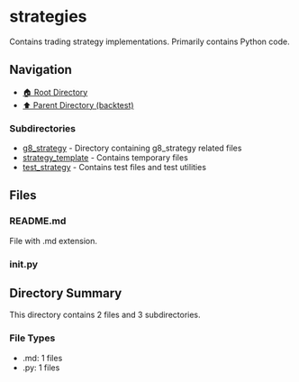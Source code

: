 # strategies

Contains trading strategy implementations. Primarily contains Python code.

## Navigation

* [🏠 Root Directory](../../README.md)
* [⬆️ Parent Directory (backtest)](../README.md)

### Subdirectories

* [g8_strategy](g8_strategy/README.md) - Directory containing g8_strategy related files
* [strategy_template](strategy_template/README.md) - Contains temporary files
* [test_strategy](test_strategy/README.md) - Contains test files and test utilities

## Files

### README.md

File with .md extension.

### __init__.py

## Directory Summary

This directory contains 2 files and 3 subdirectories.

### File Types

* .md: 1 files
* .py: 1 files
